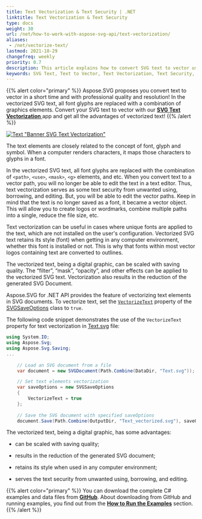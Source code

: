 ```yaml
---
title: Text Vectorization & Text Security | .NET
linktitle: Text Vectorization & Text Security
type: docs
weight: 30
url: /net/how-to-work-with-aspose-svg-api/text-vectorization/
aliases: 
 - /net/vectorize-text/ 
lastmod: 2021-10-29
changefreq: weekly
priority: 0.7
description: This article explains how to convert SVG text to vector using the VectorizeText property of the SVGSaveOptions class.
keywords: SVG Text, Text to Vector, Text Vectorization, Text Security, Vectorize Text, c# example 
---
```


<link href="./../../style.css" rel="stylesheet" type="text/css" />

{{% alert color="primary" %}} 
 Aspose.SVG proposes you convert text to vector in a short time and with professional quality and resolution! In the vectorized SVG text, all font glyphs are replaced with a combination of graphics elements. Convert your SVG text to vector with our <a href="https://products.aspose.app/svg/en/text-vectorization" target="_blank">**SVG Text Vectorization** </a> app and get all the advantages of vectorized text!
{{% /alert %}} 

<a href="https://products.aspose.app/svg/en/text-vectorization" target="_blank">![Text "Banner SVG Text Vectorization"](./../vectorization/svg-text-vectorizer.png#center)</a>

The text elements are closely related to the concept of font, glyph and symbol. When a computer renders characters, it maps those characters to glyphs in a font.

In the vectorized SVG text, all font glyphs are replaced with the combination of `<path>`, `<use>`, `<mask>`, `<g>` elements, and etc.  When you convert text to a vector path, you will no longer be able to edit the text in a text editor. Thus, text vectorization serves as some text security from unwanted using, borrowing,  and editing.
 But, you will be able to edit the vector paths. Keep in mind that the text is no longer saved as a font, it became a vector object. This will allow you to create logos or wordmarks, combine multiple paths into a single, reduce the file size, etc.

Text vectorization can be useful in cases where unique fonts are applied to the text, which are not installed on the user's configuration. Vectorized SVG text retains its style (font) when getting in any computer environment, whether this font is installed or not. This is why that fonts within most vector logos containing text are converted to outlines.

The vectorized text, being a digital graphic, can be scaled with saving quality. The “filter”, “mask”, “opacity”, and other effects can be applied to the vectorized SVG text. Vectorization also results in the reduction of the generated SVG Document.

Aspose.SVG for .NET API provides the feature of vectorizing text elements in SVG documents. To vectorize text, set the [`VectorizeText`](https://apireference.aspose.com/svg/net/aspose.svg.saving/svgsaveoptions/properties/vectorizetext) property of the [SVGSaveOptions](https://apireference.aspose.com/svg/net/aspose.svg.saving/svgsaveoptions) class to `true`.

The following code snippet demonstrates the use of the `VectorizeText` property for text vectorization in [Text.svg](http://docs.aspose.com/svg/net/how-to-work-with-aspose-svg-api/text-vectorization/Text.svg) file:
```c#
using System.IO;
using Aspose.Svg;
using Aspose.Svg.Saving;
...
    
    // Load an SVG document from a file
    var document = new SVGDocument(Path.Combine(DataDir, "Text.svg"));

    // Set text elements vectorization 
    var saveOptions = new SVGSaveOptions
    {
        VectorizeText = true
    };
    
    // Save the SVG document with specified saveOptions
    document.Save(Path.Combine(OutputDir, "Text_vectorized.svg"), saveOptions);
```

The vectorized text, being a digital graphic, has some advantages:
 - can be scaled with saving quality;

 - results in the reduction of the generated SVG document;

 - retains its style when used in any computer environment;

 - serves the text security from unwanted using, borrowing,  and editing.

{{% alert color="primary" %}} 
You can download the complete C# examples and data files from [**GitHub**](https://github.com/aspose-svg/Aspose.SVG-Documentation/tree/main/content/tests-net). About downloading from GitHub and running examples, you find out from the [**How to Run the Examples**](http://docs.aspose.com/svg/net/how-to-run-the-tests) section.
{{% /alert %}} 



